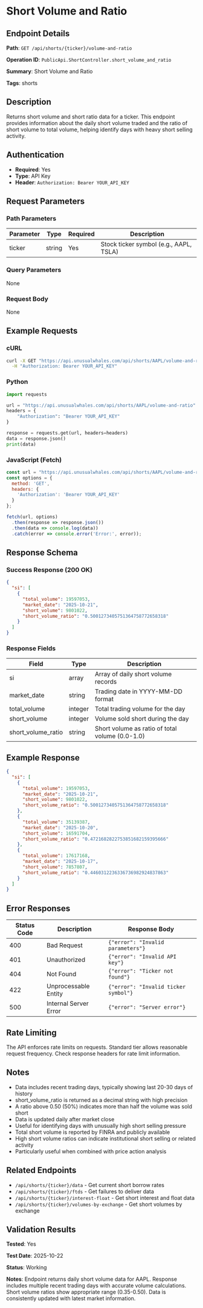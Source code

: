 # Short Volume and Ratio

## Endpoint Details

**Path**: `GET /api/shorts/{ticker}/volume-and-ratio`

**Operation ID**: `PublicApi.ShortController.short_volume_and_ratio`

**Summary**: Short Volume and Ratio

**Tags**: shorts

## Description

Returns short volume and short ratio data for a ticker. This endpoint provides information about the daily short volume traded and the ratio of short volume to total volume, helping identify days with heavy short selling activity.

## Authentication

- **Required**: Yes
- **Type**: API Key
- **Header**: `Authorization: Bearer YOUR_API_KEY`

## Request Parameters

### Path Parameters

| Parameter | Type | Required | Description |
|-----------|------|----------|-------------|
| ticker | string | Yes | Stock ticker symbol (e.g., AAPL, TSLA) |

### Query Parameters

None

### Request Body

None

## Example Requests

### cURL

```bash
curl -X GET "https://api.unusualwhales.com/api/shorts/AAPL/volume-and-ratio" \
  -H "Authorization: Bearer YOUR_API_KEY"
```

### Python

```python
import requests

url = "https://api.unusualwhales.com/api/shorts/AAPL/volume-and-ratio"
headers = {
    "Authorization": "Bearer YOUR_API_KEY"
}

response = requests.get(url, headers=headers)
data = response.json()
print(data)
```

### JavaScript (Fetch)

```javascript
const url = "https://api.unusualwhales.com/api/shorts/AAPL/volume-and-ratio";
const options = {
  method: 'GET',
  headers: {
    'Authorization': 'Bearer YOUR_API_KEY'
  }
};

fetch(url, options)
  .then(response => response.json())
  .then(data => console.log(data))
  .catch(error => console.error('Error:', error));
```

## Response Schema

### Success Response (200 OK)

```json
{
  "si": [
    {
      "total_volume": 19597053,
      "market_date": "2025-10-21",
      "short_volume": 9801022,
      "short_volume_ratio": "0.5001273405751364758772658318"
    }
  ]
}
```

### Response Fields

| Field | Type | Description |
|-------|------|-------------|
| si | array | Array of daily short volume records |
| market_date | string | Trading date in YYYY-MM-DD format |
| total_volume | integer | Total trading volume for the day |
| short_volume | integer | Volume sold short during the day |
| short_volume_ratio | string | Short volume as ratio of total volume (0.0-1.0) |

## Example Response

```json
{
  "si": [
    {
      "total_volume": 19597053,
      "market_date": "2025-10-21",
      "short_volume": 9801022,
      "short_volume_ratio": "0.5001273405751364758772658318"
    },
    {
      "total_volume": 35139387,
      "market_date": "2025-10-20",
      "short_volume": 16591704,
      "short_volume_ratio": "0.4721682822753851682159395666"
    },
    {
      "total_volume": 17617168,
      "market_date": "2025-10-17",
      "short_volume": 7857807,
      "short_volume_ratio": "0.4460312236336736982924837863"
    }
  ]
}
```

## Error Responses

| Status Code | Description | Response Body |
|-------------|-------------|---------------|
| 400 | Bad Request | `{"error": "Invalid parameters"}` |
| 401 | Unauthorized | `{"error": "Invalid API key"}` |
| 404 | Not Found | `{"error": "Ticker not found"}` |
| 422 | Unprocessable Entity | `{"error": "Invalid ticker symbol"}` |
| 500 | Internal Server Error | `{"error": "Server error"}` |

## Rate Limiting

The API enforces rate limits on requests. Standard tier allows reasonable request frequency. Check response headers for rate limit information.

## Notes

- Data includes recent trading days, typically showing last 20-30 days of history
- short_volume_ratio is returned as a decimal string with high precision
- A ratio above 0.50 (50%) indicates more than half the volume was sold short
- Data is updated daily after market close
- Useful for identifying days with unusually high short selling pressure
- Total short volume is reported by FINRA and publicly available
- High short volume ratios can indicate institutional short selling or related activity
- Particularly useful when combined with price action analysis

## Related Endpoints

- `/api/shorts/{ticker}/data` - Get current short borrow rates
- `/api/shorts/{ticker}/ftds` - Get failures to deliver data
- `/api/shorts/{ticker}/interest-float` - Get short interest and float data
- `/api/shorts/{ticker}/volumes-by-exchange` - Get short volumes by exchange

## Validation Results

**Tested**: Yes

**Test Date**: 2025-10-22

**Status**: Working

**Notes**: Endpoint returns daily short volume data for AAPL. Response includes multiple recent trading days with accurate volume calculations. Short volume ratios show appropriate range (0.35-0.50). Data is consistently updated with latest market information.
